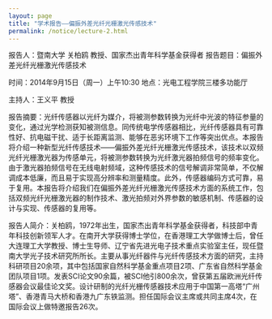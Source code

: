 ```yaml
---
layout: page
title: "学术报告——偏振外差光纤光栅激光传感技术"
permalink: /notice/lecture-2.html
---
```


报告人：暨南大学 关柏鸥 教授、国家杰出青年科学基金获得者
报告题目：偏振外差光纤光栅激光传感技术

时间：2014年9月15日（周一）上午10:30
地点：光电工程学院三楼多功能厅

主持人：王义平 教授

报告摘要：光纤传感器以光纤为媒介，将被测参数转换为光纤中光波的特征参量的变化，通过光学检测获知被测信息。同传统电学传感器相比，光纤传感器具有可靠性好、抗电磁干扰、适于长距离监测、能够在恶劣环境下工作等突出优点。本报告将介绍一种新型光纤传感技术——偏振外差光纤光栅激光传感技术，该技术以双频光纤光栅激光器为传感单元，将被测参数转换为光纤激光器拍频信号的频率变化。由于激光器拍频信号在无线电射频域，这种传感技术的信号解调非常简单，不仅解调成本低廉，而且易于实现高分辨率和测量精度。此外，传感器编码方式可靠，易于复用。本报告将介绍我们在偏振外差光纤光栅激光传感技术方面的系统工作，包括双频光纤光栅激光器的制作技术、激光拍频对外界参数的敏感机制、传感器的设计与实现、传感器的复用等。

报告人简介：关柏鸥，1972年出生，国家杰出青年科学基金获得者，科技部中青年科技创新领军人才。在南开大学获得博士学位，在香港理工大学做博士后，曾任大连理工大学教授、博士生导师、辽宁省先进光电子技术重点实验室主任，现任暨南大学光子技术研究所所长。主要从事光纤器件与光纤传感技术方面的研究，主持科研项目20余项，其中包括国家自然科学基金重点项目2项、广东省自然科学基金团队项目1项。发表SCI论文90余篇，被SCI他引800余次，曾获第五届欧洲光纤传感器会议最佳论文奖。设计研制的光纤光栅传感器技术应用于中国第一高塔“广州塔”、香港青马大桥和香港九广东铁监测。担任国际会议主席或共同主席4次，在国际会议上做特邀报告26次。